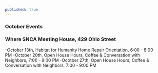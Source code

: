 ```yaml
---
published: true
---
```



### October Events
### Where SNCA Meeting House, 429 Ohio Street

-October 13th, Habitat for Humanity Home Repair Orientation, 6:00 - 8:00 PM
-October 20th, Open House Hours, 
	Coffee & Conversation with Neighbors, 7:00 - 9:00 PM
-Ocotber 27th, Open House Hours,
	Coffee & Conversation with Neighbors, 7:00 - 9:00 PM
